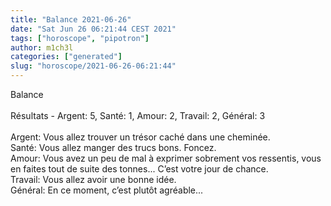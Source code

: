 ```yaml
---
title: "Balance 2021-06-26"
date: "Sat Jun 26 06:21:44 CEST 2021"
tags: ["horoscope", "pipotron"]
author: m1ch3l
categories: ["generated"]
slug: "horoscope/2021-06-26-06:21:44"
---
```


Balance<br>
<br>
Résultats - Argent: 5, Santé: 1, Amour: 2, Travail: 2, Général: 3<br>
<br>
Argent:  Vous allez trouver un trésor caché dans une cheminée. <br>
Santé:   Vous allez manger des trucs bons. Foncez.<br>
Amour:   Vous avez un peu de mal à exprimer sobrement vos ressentis, vous en faites tout de suite des tonnes... C’est votre jour de chance.<br>
Travail: Vous allez avoir une bonne idée. <br>
Général: En ce moment, c’est plutôt agréable...<br>

